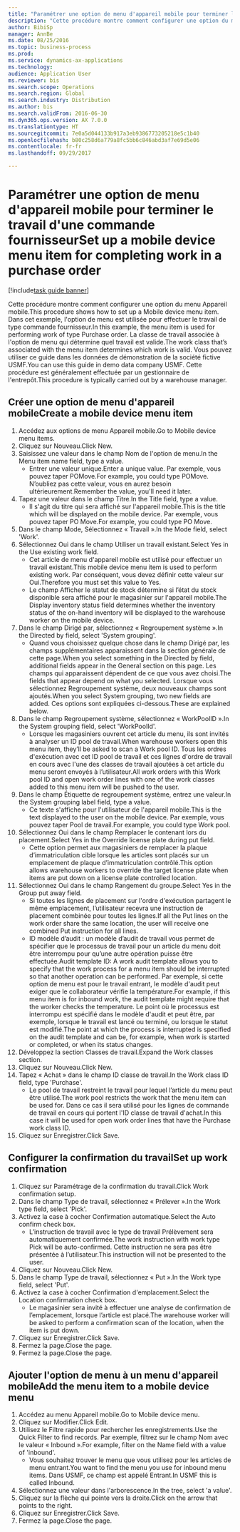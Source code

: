 ```yaml
--- 
title: "Paramétrer une option de menu d'appareil mobile pour terminer le travail d'une commande fournisseur"
description: "Cette procédure montre comment configurer une option du menu Appareil mobile."
author: BibiSp
manager: AnnBe
ms.date: 08/25/2016
ms.topic: business-process
ms.prod: 
ms.service: dynamics-ax-applications
ms.technology: 
audience: Application User
ms.reviewer: bis
ms.search.scope: Operations
ms.search.region: Global
ms.search.industry: Distribution
ms.author: bis
ms.search.validFrom: 2016-06-30
ms.dyn365.ops.version: AX 7.0.0
ms.translationtype: HT
ms.sourcegitcommit: 7e0a5d044133b917a3eb9386773205218e5c1b40
ms.openlocfilehash: b80c258d6a779a8fc5bb6c846abd3af7e69d5e06
ms.contentlocale: fr-fr
ms.lasthandoff: 09/29/2017

---
```

# <a name="set-up-a-mobile-device-menu-item-for-completing-work-in-a-purchase-order"></a><span data-ttu-id="5e02c-103">Paramétrer une option de menu d'appareil mobile pour terminer le travail d'une commande fournisseur</span><span class="sxs-lookup"><span data-stu-id="5e02c-103">Set up a mobile device menu item for completing work in a purchase order</span></span>

[!include[task guide banner](../../includes/task-guide-banner.md)]

<span data-ttu-id="5e02c-104">Cette procédure montre comment configurer une option du menu Appareil mobile.</span><span class="sxs-lookup"><span data-stu-id="5e02c-104">This procedure shows how to set up a Mobile device menu item.</span></span> <span data-ttu-id="5e02c-105">Dans cet exemple, l'option de menu est utilisée pour effectuer le travail de type commande fournisseur.</span><span class="sxs-lookup"><span data-stu-id="5e02c-105">In this example, the menu item is used for performing work of type Purchase order.</span></span> <span data-ttu-id="5e02c-106">La classe de travail associée à l'option de menu qui détermine quel travail est valide.</span><span class="sxs-lookup"><span data-stu-id="5e02c-106">The work class that’s associated with the menu item determines which work is valid.</span></span> <span data-ttu-id="5e02c-107">Vous pouvez utiliser ce guide dans les données de démonstration de la société fictive USMF.</span><span class="sxs-lookup"><span data-stu-id="5e02c-107">You can use this guide in demo data company USMF.</span></span> <span data-ttu-id="5e02c-108">Cette procédure est généralement effectuée par un gestionnaire de l'entrepôt.</span><span class="sxs-lookup"><span data-stu-id="5e02c-108">This procedure is typically carried out by a warehouse manager.</span></span>


## <a name="create-a-mobile-device-menu-item"></a><span data-ttu-id="5e02c-109">Créer une option de menu d'appareil mobile</span><span class="sxs-lookup"><span data-stu-id="5e02c-109">Create a mobile device menu item</span></span>
1. <span data-ttu-id="5e02c-110">Accédez aux options de menu Appareil mobile.</span><span class="sxs-lookup"><span data-stu-id="5e02c-110">Go to Mobile device menu items.</span></span>
2. <span data-ttu-id="5e02c-111">Cliquez sur Nouveau.</span><span class="sxs-lookup"><span data-stu-id="5e02c-111">Click New.</span></span>
3. <span data-ttu-id="5e02c-112">Saisissez une valeur dans le champ Nom de l'option de menu.</span><span class="sxs-lookup"><span data-stu-id="5e02c-112">In the Menu item name field, type a value.</span></span>
    * <span data-ttu-id="5e02c-113">Entrer une valeur unique.</span><span class="sxs-lookup"><span data-stu-id="5e02c-113">Enter a unique value.</span></span> <span data-ttu-id="5e02c-114">Par exemple, vous pouvez taper POMove.</span><span class="sxs-lookup"><span data-stu-id="5e02c-114">For example, you could type POMove.</span></span> <span data-ttu-id="5e02c-115">N’oubliez pas cette valeur, vous en aurez besoin ultérieurement.</span><span class="sxs-lookup"><span data-stu-id="5e02c-115">Remember the value, you'll need it later.</span></span>  
4. <span data-ttu-id="5e02c-116">Tapez une valeur dans le champ Titre.</span><span class="sxs-lookup"><span data-stu-id="5e02c-116">In the Title field, type a value.</span></span>
    * <span data-ttu-id="5e02c-117">Il s'agit du titre qui sera affiché sur l'appareil mobile.</span><span class="sxs-lookup"><span data-stu-id="5e02c-117">This is the title which will be displayed on the mobile device.</span></span> <span data-ttu-id="5e02c-118">Par exemple, vous pouvez taper PO Move.</span><span class="sxs-lookup"><span data-stu-id="5e02c-118">For example, you could type PO Move.</span></span>  
5. <span data-ttu-id="5e02c-119">Dans le champ Mode, Sélectionnez « Travail ».</span><span class="sxs-lookup"><span data-stu-id="5e02c-119">In the Mode field, select 'Work'.</span></span>
6. <span data-ttu-id="5e02c-120">Sélectionnez Oui dans le champ Utiliser un travail existant.</span><span class="sxs-lookup"><span data-stu-id="5e02c-120">Select Yes in the Use existing work field.</span></span>
    * <span data-ttu-id="5e02c-121">Cet article de menu d'appareil mobile est utilisé pour effectuer un travail existant.</span><span class="sxs-lookup"><span data-stu-id="5e02c-121">This mobile device menu item is used to perform existing work.</span></span> <span data-ttu-id="5e02c-122">Par conséquent, vous devez définir cette valeur sur Oui.</span><span class="sxs-lookup"><span data-stu-id="5e02c-122">Therefore you must set this value to Yes.</span></span>  
    * <span data-ttu-id="5e02c-123">Le champ Afficher le statut de stock détermine si l’état du stock disponible sera affiché pour le magasinier sur l'appareil mobile.</span><span class="sxs-lookup"><span data-stu-id="5e02c-123">The Display inventory status field determines whether the inventory status of the on-hand inventory will be displayed to the warehouse worker on the mobile device.</span></span>  
7. <span data-ttu-id="5e02c-124">Dans le champ Dirigé par, sélectionnez « Regroupement système ».</span><span class="sxs-lookup"><span data-stu-id="5e02c-124">In the Directed by field, select 'System grouping'.</span></span>
    * <span data-ttu-id="5e02c-125">Quand vous choisissez quelque chose dans le champ Dirigé par, les champs supplémentaires apparaissent dans la section générale de cette page.</span><span class="sxs-lookup"><span data-stu-id="5e02c-125">When you select something in the Directed by field, additional fields appear in the General section on this page.</span></span> <span data-ttu-id="5e02c-126">Les champs qui apparaissent dépendent de ce que vous avez choisi.</span><span class="sxs-lookup"><span data-stu-id="5e02c-126">The fields that appear depend on what you selected.</span></span> <span data-ttu-id="5e02c-127">Lorsque vous sélectionnez Regroupement système, deux nouveaux champs sont ajoutés.</span><span class="sxs-lookup"><span data-stu-id="5e02c-127">When you select System grouping, two new fields are added.</span></span> <span data-ttu-id="5e02c-128">Ces options sont expliquées ci-dessous.</span><span class="sxs-lookup"><span data-stu-id="5e02c-128">These are explained below.</span></span>  
8. <span data-ttu-id="5e02c-129">Dans le champ Regroupement système, sélectionnez « WorkPoolID ».</span><span class="sxs-lookup"><span data-stu-id="5e02c-129">In the System grouping field, select 'WorkPoolId'.</span></span>
    * <span data-ttu-id="5e02c-130">Lorsque les magasiniers ouvrent cet article du menu, ils sont invités à analyser un ID pool de travail.</span><span class="sxs-lookup"><span data-stu-id="5e02c-130">When warehouse workers open this menu item, they’ll be asked to scan a Work pool ID.</span></span> <span data-ttu-id="5e02c-131">Tous les ordres d'exécution avec cet ID pool de travail et ces lignes d'ordre de travail en cours avec l'une des classes de travail ajoutées à cet article du menu seront envoyés à l’utilisateur.</span><span class="sxs-lookup"><span data-stu-id="5e02c-131">All work orders with this Work pool ID and open work order lines with one of the work classes added to this menu item will be pushed to the user.</span></span>  
9. <span data-ttu-id="5e02c-132">Dans le champ Étiquette de regroupement système, entrez une valeur.</span><span class="sxs-lookup"><span data-stu-id="5e02c-132">In the System grouping label field, type a value.</span></span>
    * <span data-ttu-id="5e02c-133">Ce texte s'affiche pour l'utilisateur de l'appareil mobile.</span><span class="sxs-lookup"><span data-stu-id="5e02c-133">This is the text displayed to the user on the mobile device.</span></span> <span data-ttu-id="5e02c-134">Par exemple, vous pouvez taper Pool de travail.</span><span class="sxs-lookup"><span data-stu-id="5e02c-134">For example, you could type Work pool.</span></span>  
10. <span data-ttu-id="5e02c-135">Sélectionnez Oui dans le champ Remplacer le contenant lors du placement.</span><span class="sxs-lookup"><span data-stu-id="5e02c-135">Select Yes in the Override license plate during put field.</span></span>
    * <span data-ttu-id="5e02c-136">Cette option permet aux magasiniers de remplacer la plaque d’immatriculation cible lorsque les articles sont placés sur un emplacement de plaque d’immatriculation contrôlé.</span><span class="sxs-lookup"><span data-stu-id="5e02c-136">This option allows warehouse workers to override the target license plate when items are put down on a license plate controlled location.</span></span>  
11. <span data-ttu-id="5e02c-137">Sélectionnez Oui dans le champ Rangement du groupe.</span><span class="sxs-lookup"><span data-stu-id="5e02c-137">Select Yes in the Group put away field.</span></span>
    * <span data-ttu-id="5e02c-138">Si toutes les lignes de placement sur l'ordre d'exécution partagent le même emplacement, l’utilisateur recevra une instruction de placement combinée pour toutes les lignes.</span><span class="sxs-lookup"><span data-stu-id="5e02c-138">If all the Put lines on the work order share the same location, the user will receive one combined Put instruction for all lines.</span></span>  
    * <span data-ttu-id="5e02c-139">ID modèle d’audit : un modèle d’audit de travail vous permet de spécifier que le processus de travail pour un article du menu doit être interrompu pour qu’une autre opération puisse être effectuée.</span><span class="sxs-lookup"><span data-stu-id="5e02c-139">Audit template ID: A work audit template allows you to specify that the work process for a menu item should be interrupted so that another operation can be performed.</span></span> <span data-ttu-id="5e02c-140">Par exemple, si cette option de menu est pour le travail entrant, le modèle d'audit peut exiger que le collaborateur vérifie la température.</span><span class="sxs-lookup"><span data-stu-id="5e02c-140">For example, if this menu item is for inbound work, the audit template might require that the worker checks the temperature.</span></span> <span data-ttu-id="5e02c-141">Le point où le processus est interrompu est spécifié dans le modèle d'audit et peut être, par exemple, lorsque le travail est lancé ou terminé, ou lorsque le statut est modifié.</span><span class="sxs-lookup"><span data-stu-id="5e02c-141">The point at which the process is interrupted is specified on the audit template and can be, for example, when work is started or completed, or when its status changes.</span></span>  
12. <span data-ttu-id="5e02c-142">Développez la section Classes de travail.</span><span class="sxs-lookup"><span data-stu-id="5e02c-142">Expand the Work classes section.</span></span>
13. <span data-ttu-id="5e02c-143">Cliquez sur Nouveau.</span><span class="sxs-lookup"><span data-stu-id="5e02c-143">Click New.</span></span>
14. <span data-ttu-id="5e02c-144">Tapez « Achat » dans le champ ID classe de travail.</span><span class="sxs-lookup"><span data-stu-id="5e02c-144">In the Work class ID field, type 'Purchase'.</span></span>
    * <span data-ttu-id="5e02c-145">Le pool de travail restreint le travail pour lequel l’article du menu peut être utilisé.</span><span class="sxs-lookup"><span data-stu-id="5e02c-145">The work pool restricts the work that the menu item can be used for.</span></span> <span data-ttu-id="5e02c-146">Dans ce cas il sera utilisé pour les lignes de commande de travail en cours qui portent l'ID classe de travail d'achat.</span><span class="sxs-lookup"><span data-stu-id="5e02c-146">In this case it will be used for open work order lines that have the Purchase work class ID.</span></span>  
15. <span data-ttu-id="5e02c-147">Cliquez sur Enregistrer.</span><span class="sxs-lookup"><span data-stu-id="5e02c-147">Click Save.</span></span>

## <a name="set-up-work-confirmation"></a><span data-ttu-id="5e02c-148">Configurer la confirmation du travail</span><span class="sxs-lookup"><span data-stu-id="5e02c-148">Set up work confirmation</span></span>
1. <span data-ttu-id="5e02c-149">Cliquez sur Paramétrage de la confirmation du travail.</span><span class="sxs-lookup"><span data-stu-id="5e02c-149">Click Work confirmation setup.</span></span>
2. <span data-ttu-id="5e02c-150">Dans le champ Type de travail, sélectionnez « Prélever ».</span><span class="sxs-lookup"><span data-stu-id="5e02c-150">In the Work type field, select 'Pick'.</span></span>
3. <span data-ttu-id="5e02c-151">Activez la case à cocher Confirmation automatique.</span><span class="sxs-lookup"><span data-stu-id="5e02c-151">Select the Auto confirm check box.</span></span>
    * <span data-ttu-id="5e02c-152">L’instruction de travail avec le type de travail Prélèvement sera automatiquement confirmée.</span><span class="sxs-lookup"><span data-stu-id="5e02c-152">The work instruction with work type Pick will be auto-confirmed.</span></span> <span data-ttu-id="5e02c-153">Cette instruction ne sera pas être présentée à l’utilisateur.</span><span class="sxs-lookup"><span data-stu-id="5e02c-153">This instruction will not be presented to the user.</span></span>  
4. <span data-ttu-id="5e02c-154">Cliquez sur Nouveau.</span><span class="sxs-lookup"><span data-stu-id="5e02c-154">Click New.</span></span>
5. <span data-ttu-id="5e02c-155">Dans le champ Type de travail, sélectionnez « Put ».</span><span class="sxs-lookup"><span data-stu-id="5e02c-155">In the Work type field, select 'Put'.</span></span>
6. <span data-ttu-id="5e02c-156">Activez la case à cocher Confirmation d'emplacement.</span><span class="sxs-lookup"><span data-stu-id="5e02c-156">Select the Location confirmation check box.</span></span>
    * <span data-ttu-id="5e02c-157">Le magasinier sera invité à effectuer une analyse de confirmation de l’emplacement, lorsque l’article est placé.</span><span class="sxs-lookup"><span data-stu-id="5e02c-157">The warehouse worker will be asked to perform a confirmation scan of the location, when the item is put down.</span></span>  
7. <span data-ttu-id="5e02c-158">Cliquez sur Enregistrer.</span><span class="sxs-lookup"><span data-stu-id="5e02c-158">Click Save.</span></span>
8. <span data-ttu-id="5e02c-159">Fermez la page.</span><span class="sxs-lookup"><span data-stu-id="5e02c-159">Close the page.</span></span>
9. <span data-ttu-id="5e02c-160">Fermez la page.</span><span class="sxs-lookup"><span data-stu-id="5e02c-160">Close the page.</span></span>

## <a name="add-the-menu-item-to-a-mobile-device-menu"></a><span data-ttu-id="5e02c-161">Ajouter l'option de menu à un menu d'appareil mobile</span><span class="sxs-lookup"><span data-stu-id="5e02c-161">Add the menu item to a mobile device menu</span></span>
1. <span data-ttu-id="5e02c-162">Accédez au menu Appareil mobile.</span><span class="sxs-lookup"><span data-stu-id="5e02c-162">Go to Mobile device menu.</span></span>
2. <span data-ttu-id="5e02c-163">Cliquez sur Modifier.</span><span class="sxs-lookup"><span data-stu-id="5e02c-163">Click Edit.</span></span>
3. <span data-ttu-id="5e02c-164">Utilisez le Filtre rapide pour rechercher les enregistrements.</span><span class="sxs-lookup"><span data-stu-id="5e02c-164">Use the Quick Filter to find records.</span></span> <span data-ttu-id="5e02c-165">Par exemple, filtrez sur le champ Nom avec le valeur « Inbound ».</span><span class="sxs-lookup"><span data-stu-id="5e02c-165">For example, filter on the Name field with a value of 'inbound'.</span></span>
    * <span data-ttu-id="5e02c-166">Vous souhaitez trouver le menu que vous utilisez pour les articles de menu entrant.</span><span class="sxs-lookup"><span data-stu-id="5e02c-166">You want to find the menu you use for inbound menu items.</span></span> <span data-ttu-id="5e02c-167">Dans USMF, ce champ est appelé Entrant.</span><span class="sxs-lookup"><span data-stu-id="5e02c-167">In USMF this is called Inbound.</span></span>  
4. <span data-ttu-id="5e02c-168">Sélectionnez une valeur dans l'arborescence.</span><span class="sxs-lookup"><span data-stu-id="5e02c-168">In the tree, select 'a value'.</span></span>
5. <span data-ttu-id="5e02c-169">Cliquez sur la flèche qui pointe vers la droite.</span><span class="sxs-lookup"><span data-stu-id="5e02c-169">Click on the arrow that points to the right.</span></span>
6. <span data-ttu-id="5e02c-170">Cliquez sur Enregistrer.</span><span class="sxs-lookup"><span data-stu-id="5e02c-170">Click Save.</span></span>
7. <span data-ttu-id="5e02c-171">Fermez la page.</span><span class="sxs-lookup"><span data-stu-id="5e02c-171">Close the page.</span></span>


